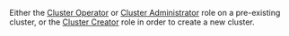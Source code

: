 Either the [Cluster Operator](authorization.md#cluster-operator) or [Cluster Administrator](authorization.md#cluster-administrator) role on a pre-existing cluster, or the [Cluster Creator](authorization.html#cluster-creator) role in order to create a new cluster.